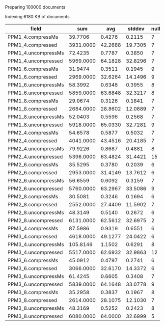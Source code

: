 Preparing 100000 documents

Indexing 6180 KB of documents

field | sum | avg | stddev | nulls
----- | --- | --- | ------ | -----
PPM1_4.compressMs   | 39.7706 | 0.4276 | 0.2115 | 7
PPM1_4.compressed   | 3931.0000 | 42.2688 | 19.7305 | 7
PPM1_4.uncompressMs | 72.4235 | 0.7787 | 0.3850 | 7
PPM1_4.uncompressed | 5969.0000 | 64.1828 | 32.8296 | 7
PPM1_6.compressMs   | 31.9474 | 0.3511 | 0.1945 | 9
PPM1_6.compressed   | 2969.0000 | 32.6264 | 14.1496 | 9
PPM1_6.uncompressMs | 58.3992 | 0.6348 | 0.3955 | 8
PPM1_6.uncompressed | 5859.0000 | 63.6848 | 32.3217 | 8
PPM1_8.compressMs   | 29.0674 | 0.3126 | 0.1841 | 7
PPM1_8.compressed   | 2684.0000 | 28.8602 | 12.0889 | 7
PPM1_8.uncompressMs | 52.0403 | 0.5596 | 0.2568 | 7
PPM1_8.uncompressed | 5918.0000 | 65.0330 | 32.7281 | 9
PPM2_4.compressMs   | 54.6578 | 0.5877 | 0.5032 | 7
PPM2_4.compressed   | 4041.0000 | 43.4516 | 20.4185 | 7
PPM2_4.uncompressMs | 79.9226 | 0.8687 | 0.4881 | 8
PPM2_4.uncompressed | 5396.0000 | 63.4824 | 31.4421 | 15
PPM2_6.compressMs   | 35.5295 | 0.3780 | 0.2039 | 6
PPM2_6.compressed   | 2953.0000 | 31.4149 | 13.7612 | 6
PPM2_6.uncompressMs | 56.6559 | 0.6092 | 0.3159 | 7
PPM2_6.uncompressed | 5760.0000 | 63.2967 | 33.5086 | 9
PPM2_8.compressMs   | 30.5081 | 0.3246 | 0.1694 | 6
PPM2_8.compressed   | 2552.0000 | 27.4409 | 11.5902 | 7
PPM2_8.uncompressMs | 48.3149 | 0.5140 | 0.2672 | 6
PPM2_8.uncompressed | 6131.0000 | 62.5612 | 32.6975 | 2
PPM3_4.compressMs   | 87.5986 | 0.9319 | 0.6551 | 6
PPM3_4.compressed   | 4618.0000 | 49.1277 | 24.0422 | 6
PPM3_4.uncompressMs | 105.8146 | 1.1502 | 0.6291 | 8
PPM3_4.uncompressed | 5517.0000 | 62.6932 | 32.9863 | 12
PPM3_6.compressMs   | 45.0912 | 0.4797 | 0.2741 | 6
PPM3_6.compressed   | 3066.0000 | 32.6170 | 14.3372 | 6
PPM3_6.uncompressMs | 61.4245 | 0.6605 | 0.3408 | 7
PPM3_6.uncompressed | 5839.0000 | 64.1648 | 33.0778 | 9
PPM3_8.compressMs   | 35.2958 | 0.3837 | 0.1967 | 8
PPM3_8.compressed   | 2614.0000 | 28.1075 | 12.1030 | 7
PPM3_8.uncompressMs | 48.3169 | 0.5252 | 0.2423 | 8
PPM3_8.uncompressed | 6080.0000 | 64.0000 | 32.6999 | 5


